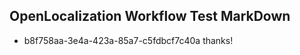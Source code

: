 ## OpenLocalization Workflow Test MarkDown
* b8f758aa-3e4a-423a-85a7-c5fdbcf7c40a thanks!

<!--HONumber=Sep16_HO1-->


